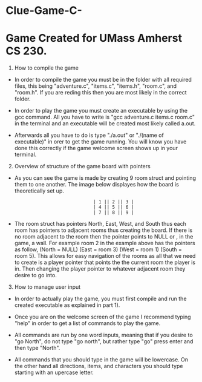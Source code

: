 # Clue-Game-C-
# Game Created for UMass Amherst CS 230.
1) How to compile the game
 - In order to compile the game you must be in the folder with all required files, this being "adventure.c", 
   "items.c", "items.h", "room.c", and "room.h". If you are reding this then you are most likely in the correct folder.

 - In order to play the game you must create an executable by using the gcc command. All you have to write is 
    "gcc adventure.c items.c room.c" in the terminal and an executable will be created most likely called a.out.

 - Afterwards all you have to do is type "./a.out" or "./(name of executable)" in orer to get the game running.
   You will know you have done this correctly if the game welcome screen shows up in your terminal.

2) Overview of structure of the game board with pointers
 - As you can see the game is made by creating 9 room struct and pointing them to one another. The image below displayes how 
   the board is theoretically set up. 
                                                    
                                    | 1 || 2 || 3 |
                                    | 4 || 5 || 6 |
                                    | 7 || 8 || 9 |
    
 - The room struct has pointers North, East, West, and South thus each room has pointers to adjacent rooms thus creating the board.
   If there is no room adjacent to the room then the pointer points to NULL or , in the game, a wall. For example room 2 in the
   example above has the pointers as follow, (North = NULL) (East = room 3) (West = room 1) (South = room 5). This allows for easy 
   navigation of the rooms as all that we need to create is a player pointer that points the the current room the player is in.
   Then changing the player pointer to whatever adjacent room they desire to go into.

3) How to manage user input
 - In order to actually play the game, you must first compile and run the created executable as explained in part 1).

 - Once you are on the welcome screen of the game I recommend typing "help" in order to get a list of commands to play the game.

 - All commands are run by one word inputs, meaning that if you desire to "go North", do not type "go north", but rather type "go"
   press enter and then type "North".

 - All commands that you should type in the game will be lowercase. On the other hand all directions, items, and characters you 
   should type starting with an upercase letter.

